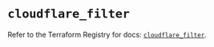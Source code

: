 # `cloudflare_filter`

Refer to the Terraform Registry for docs: [`cloudflare_filter`](https://registry.terraform.io/providers/cloudflare/cloudflare/4.39.0/docs/resources/filter).
